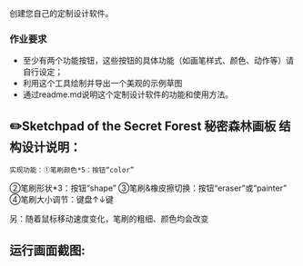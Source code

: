 创建您自己的定制设计软件。

### 作业要求

- 至少有两个功能按钮，这些按钮的具体功能（如画笔样式、颜色、动作等）请自行设定；
- 利用这个工具绘制并导出一个美观的示例草图
- 通过readme.md说明这个定制设计软件的功能和使用方法。

✏️Sketchpad of the Secret Forest 秘密森林画板
结构设计说明：  
-----------------
	实现功能：①笔刷颜色*5：按钮“color”
  ②笔刷形状*3：按钮“shape”
  ③笔刷&橡皮擦切换：按钮“eraser”或“painter”
  ④笔刷大小调节：键盘↑↓键

  另：随着鼠标移动速度变化，笔刷的粗细、颜色均会改变
  
运行画面截图:  
-----------------
